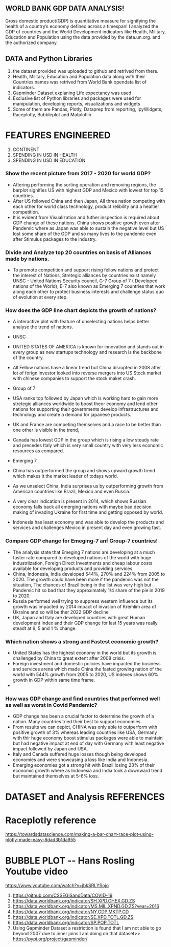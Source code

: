 ## WORLD BANK GDP DATA ANALYSIS!
Gross domestic product(GDP) is quantitative measure for signifying the health of a country’s economy defined across a timespan! I analyzed the GDP of countries and the World Development indicators like Health, Military, Education and Population using the data provided by the data.un.org. and the authorized company.

## DATA and Python Libraries

1. the dataset provided was uploaded to github and retrived from there.
2. Health, Military, Education and Population data along with their Countries names was retrived from World Bank opendata list of indicators.
3. Gapminder Dataset explaning Life expectancy was used
4. Exclusive list of Python libraries and packages were used for manipulation, developing reports, visualizations and widgets
5. Some of them are Pandas, Plotly, Dataprep from reporting, IpyWidgets, Raceplotly, Bubbleplot and Matplotlib
 
# FEATURES ENGINEERED
1. CONTINENT
2. SPENDING IN USD IN HEALTH
3. SPENDING IN USD IN EDUCATION

### Show the recent picture from 2017 - 2020 for world GDP?
* Aftering performing the sorting operation and removing regions, the barplot signifies US with highest GDP and Mexico with lowest for top 15 countries.
* After US followed China and then Japan, All three nation competing with each other for world class technology, product relibility and a healtier competition.
* It is evident from Visualization and futher inspection is required about GDP change of these nations. China shows positive growth even after Pandemic where as Japan was able to sustain the negative level but US lost some share of the GDP and so many lives to the pandemic even after Stimulus packages to the industry.

### Divide and Analyze top 20 countries on basis of Alliances made by nations.
* To promote competition and support rising fellow nations and protect the interest of Nations, Stretegic alliances by countries exist namely UNSC - United Nations Security council, G-7 Group of 7 ( Developed nations of the World), E-7 also known as Emerging 7 countries that work along each other to protect business interests and challenge status quo of evolution at every step.

### How does the GDP line chart depicts the growth of nations?
* A interactive plot with feature of unselecting nations helps better analyse the trend of nations.
* UNSC
* UNITED STATES OF AMERICA is known for innovation and stands out in every group as new startups technology and research is the backbone of the country.
* All Fellow nations have a linear trend but China disrupted in 2008 after lot of forign investor looked into reverse mergers into US Stock market with chinese companies to support the stock maket crash.

* Group of 7
* USA ranks top followed by Japan which is working hard to gain more stretegic alliances worldwide to boost theor economy and lend other nations for supporting their governments develop infrastructures and technology and create a demand for japanese products.
* UK and France are competing themselves and a race to be better than one other is visible in the trend,
* Canada has lowest GDP in the group which is rising a low steady rate and precedes Italy which is very small country with very less economic resources as compared.

* Emerging 7
* China has outperformed the group and shows upward growth trend which makes it the market leader of todays world.
* As we unselect China, India surprises us by outperforming growth from American countries like Brazil, Mexico and even Russia.
* A very clear indication is present in 2014, which shows Russian economy falls back all emerging nations with maybe bad decision making of invading Ukraine for first time and getting opposed by world.
* Indonesia has least economy and was able to develop the products and services and challenges Mexico in present day and even growing fast.


### Compare GDP change for Emeging-7 anf Group-7 countries!
* The analysis state that Emeging 7 nations are developing at a much faster rate compared to developed nations of the world with huge industriization, Foreign Direct Investments and cheap labour costs available for developing products and providing services.
* China, Indonesia, India developed 544%, 270% and 224% from 2005 to 2020. The growth could have been more if the pandemic was not the situation, The chances of Brazil being in the list was very high but Pandemic hit so bad that they approximately 1/4 share of the pie in 2019 to 2020.
* Russia performed well trying to suppress western influence but its growth was impacted by 2014 impact of invasion of Kremlim area of Ukraine and so will be ther 2022 GDP decline
* UK, Japan and Italy are developed countries with great Human development Index and their GDP change for last 15 years was really steadt at 9, 5 and 1 % change.

### Which nation shows a strong and Fastest economic growth?
* United States has the highest economy in the world but its growth is challenged by China to great extent after 2008 crisis.
* Foreign investment and domestic policies have impacted the business and services arena which made China the fasted growing nation of the world with 544% growth from 2005 to 2020, US indexes shows 60% growth in GDP within same time frame.
* 
### How was GDP change and find countries that performed well as well as worst in Covid Pandemic?
* GDP change has been a crucial factor to determine the growth of a nation. Many countries tried their best to support economies.
* From results we can depict, CHINA was only able to outperform with positive growth of 3% whereas leading countries like USA, Germany with thir huge economy boost stimulus packages were able to maintain but had negative impact at end of day with Germany with least negative impact followed by Japan and USA.
* Italy and Canada suffered huge losses though being developed economies and were showcasing a loss like India and Indonesia.
* Emerging economies got a strong hit with Brazil losing 23% of their economic growth where as Indonesia and India took a downward trend but maintained themselves at 5-6% loss.








# DATASET and Analysis REFERENCES 
# Raceplotly reference
https://towardsdatascience.com/making-a-bar-chart-race-plot-using-plotly-made-easy-8dad3b1da955
# BUBBLE PLOT -- Hans Rosling Youtube video
https://www.youtube.com/watch?v=jbkSRLYSojo

1. https://github.com/CSSEGISandData/COVID-19
2. https://data.worldbank.org/indicator/SH.XPD.CHEX.GD.ZS
3. https://data.worldbank.org/indicator/MS.MIL.XPND.GD.ZS?year=2016
4. https://data.worldbank.org/indicator/NY.GDP.MKTP.CD
5. https://data.worldbank.org/indicator/SE.XPD.TOTL.GD.ZS
6. https://data.worldbank.org/indicator/SP.POP.TOTL
7. Using Gapminder Dataset a restriction is found that I am not able to go beyond 2007 due to inner joins I am doing on that dataset>> https://pypi.org/project/gapminder/


